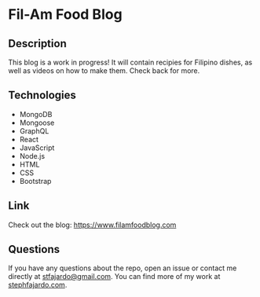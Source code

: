 # Fil-Am Food Blog

## Description 
This blog is a work in progress! It will contain recipies for Filipino dishes, as well as videos on how to make them. Check back for more.

## Technologies 
* MongoDB
* Mongoose 
* GraphQL
* React 
* JavaScript 
* Node.js 
* HTML
* CSS
* Bootstrap

## Link
Check out the blog: https://www.filamfoodblog.com

## Questions 
If you have any questions about the repo, open an issue or contact me directly at stfajardo@gmail.com. You can find more of my work at [stephfajardo.com](https://www.stephfajardo.com).
